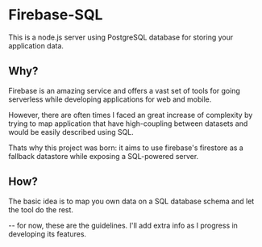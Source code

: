 # Firebase-SQL

This is a node.js server using PostgreSQL database for storing your application data.

## Why?

Firebase is an amazing service and offers a vast set of tools for going serverless while developing applications for web and mobile.

However, there are often times I faced an great increase of complexity by trying to map application that have high-coupling between datasets and would be easily described using SQL.

Thats why this project was born: it aims to use firebase's firestore as a fallback datastore while exposing a SQL-powered server.

## How?

The basic idea is to map you own data on a SQL database schema and let the tool do the rest.

-- for now, these are the guidelines. I'll add extra info as I progress in developing its features.

